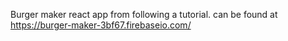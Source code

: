 Burger maker react app from following a tutorial. 
can be found at https://burger-maker-3bf67.firebaseio.com/
